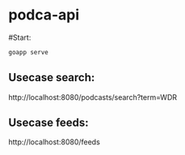 # podca-api

#Start:

```go
goapp serve
```

## Usecase search:

http://localhost:8080/podcasts/search?term=WDR

## Usecase feeds:

http://localhost:8080/feeds
